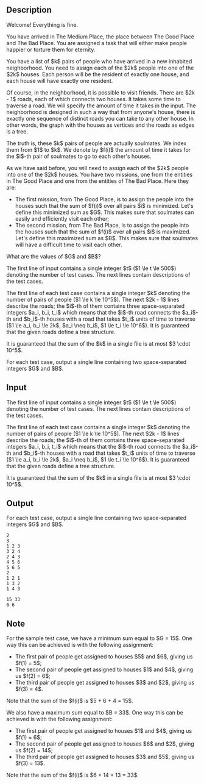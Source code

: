 ## Description

<div><p>Welcome! Everything is fine.</p><p>You have arrived in The Medium Place, the place between The Good Place and The Bad Place. You are assigned a task that will either make people happier or torture them for eternity.</p><p>You have a list of $k$ pairs of people who have arrived in a new inhabited neighborhood. You need to assign each of the $2k$ people into one of the $2k$ houses. Each person will be the resident of exactly one house, and each house will have exactly one resident.</p><p>Of course, in the neighborhood, it is possible to visit friends. There are $2k - 1$ roads, each of which connects two houses. It takes some time to traverse a road. We will specify the amount of time it takes in the input. The neighborhood is designed in such a way that from anyone's house, there is exactly one sequence of distinct roads you can take to any other house. In other words, the graph with the houses as vertices and the roads as edges is a tree.</p><p>The truth is, these $k$ pairs of people are actually soulmates. We index them from $1$ to $k$. We denote by $f(i)$ the amount of time it takes for the $i$-th pair of soulmates to go to each other's houses.</p><p>As we have said before, you will need to assign each of the $2k$ people into one of the $2k$ houses. You have two missions, one from the entities in The Good Place and one from the entities of The Bad Place. Here they are:</p><ul> <li> The first mission, from The Good Place, is to assign the people into the houses such that the sum of $f(i)$ over all pairs $i$ is minimized. Let's define this minimized sum as $G$. This makes sure that soulmates can easily and efficiently visit each other; </li><li> The second mission, from The Bad Place, is to assign the people into the houses such that the sum of $f(i)$ over all pairs $i$ is maximized. Let's define this maximized sum as $B$. This makes sure that soulmates will have a difficult time to visit each other. </li></ul><p>What are the values of $G$ and $B$?</p></div><div class="input-specification"><p>The first line of input contains a single integer $t$ ($1 \le t \le 500$) denoting the number of test cases. The next lines contain descriptions of the test cases.</p><p>The first line of each test case contains a single integer $k$ denoting the number of pairs of people ($1 \le k \le 10^5$). The next $2k - 1$ lines describe the roads; the $i$-th of them contains three space-separated integers $a_i, b_i, t_i$ which means that the $i$-th road connects the $a_i$-th and $b_i$-th houses with a road that takes $t_i$ units of time to traverse ($1 \le a_i, b_i \le 2k$, $a_i \neq b_i$, $1 \le t_i \le 10^6$). It is guaranteed that the given roads define a tree structure.</p><p>It is guaranteed that the sum of the $k$ in a single file is at most $3 \cdot 10^5$.</p></div><div class="output-specification"><p>For each test case, output a single line containing two space-separated integers $G$ and $B$. </p></div>

## Input

<p>The first line of input contains a single integer $t$ ($1 \le t \le 500$) denoting the number of test cases. The next lines contain descriptions of the test cases.</p><p>The first line of each test case contains a single integer $k$ denoting the number of pairs of people ($1 \le k \le 10^5$). The next $2k - 1$ lines describe the roads; the $i$-th of them contains three space-separated integers $a_i, b_i, t_i$ which means that the $i$-th road connects the $a_i$-th and $b_i$-th houses with a road that takes $t_i$ units of time to traverse ($1 \le a_i, b_i \le 2k$, $a_i \neq b_i$, $1 \le t_i \le 10^6$). It is guaranteed that the given roads define a tree structure.</p><p>It is guaranteed that the sum of the $k$ in a single file is at most $3 \cdot 10^5$.</p>

## Output

<p>For each test case, output a single line containing two space-separated integers $G$ and $B$. </p>





```input1
2
3
1 2 3
3 2 4
2 4 3
4 5 6
5 6 5
2
1 2 1
1 3 2
1 4 3
```




```output1
15 33
6 6
```



## Note

<p>For the sample test case, we have a minimum sum equal to $G = 15$. One way this can be achieved is with the following assignment:</p><ul> <li> The first pair of people get assigned to houses $5$ and $6$, giving us $f(1) = 5$; </li><li> The second pair of people get assigned to houses $1$ and $4$, giving us $f(2) = 6$; </li><li> The third pair of people get assigned to houses $3$ and $2$, giving us $f(3) = 4$. </li></ul><p>Note that the sum of the $f(i)$ is $5 + 6 + 4 = 15$. </p><p>We also have a maximum sum equal to $B = 33$. One way this can be achieved is with the following assignment:</p><ul> <li> The first pair of people get assigned to houses $1$ and $4$, giving us $f(1) = 6$; </li><li> The second pair of people get assigned to houses $6$ and $2$, giving us $f(2) = 14$; </li><li> The third pair of people get assigned to houses $3$ and $5$, giving us $f(3) = 13$. </li></ul><p>Note that the sum of the $f(i)$ is $6 + 14 + 13 = 33$. </p>
